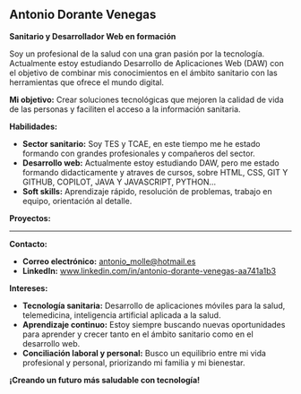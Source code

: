 ## Antonio Dorante Venegas

**Sanitario y Desarrollador Web en formación**

Soy un profesional de la salud con una gran pasión por la tecnología. Actualmente estoy estudiando Desarrollo de Aplicaciones Web (DAW) con el objetivo de combinar mis conocimientos en el ámbito sanitario con las herramientas que ofrece el mundo digital. 

**Mi objetivo:** Crear soluciones tecnológicas que mejoren la calidad de vida de las personas y faciliten el acceso a la información sanitaria.

**Habilidades:**

* **Sector sanitario:** Soy TES y TCAE, en este tiempo me he estado formando con grandes profesionales y compañeros del sector.
* **Desarrollo web:** Actualmente estoy estudiando DAW, pero me estado formando didacticamente y atraves de cursos, sobre HTML, CSS, GIT Y GITHUB, COPILOT, JAVA Y JAVASCRIPT, PYTHON...
* **Soft skills:** Aprendizaje rápido, resolución de problemas, trabajo en equipo, orientación al detalle.

**Proyectos:**

* **

**Contacto:**

* **Correo electrónico:** antonio_molle@hotmail.es
* **LinkedIn:** www.linkedin.com/in/antonio-dorante-venegas-aa741a1b3

**Intereses:**

* **Tecnología sanitaria:** Desarrollo de aplicaciones móviles para la salud, telemedicina, inteligencia artificial aplicada a la salud.
* **Aprendizaje continuo:** Estoy siempre buscando nuevas oportunidades para aprender y crecer tanto en el ámbito sanitario como en el desarrollo web.
* **Conciliación laboral y personal:** Busco un equilibrio entre mi vida profesional y personal, priorizando mi familia y mi bienestar.

**¡Creando un futuro más saludable con tecnología!**
